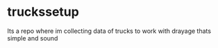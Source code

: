 # truckssetup 

Its a repo where im collecting data of trucks to work with  drayage thats simple and sound 
